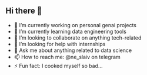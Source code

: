 ## Hi there 👋

- 🔭 I’m currently working on personal genai projects
- 🌱 I’m currently learning data engineering tools
- 👯 I’m looking to collaborate on anything tech-related
- 🤔 I’m looking for help with internships
- 💬 Ask me about anything related to data science
- 📫 How to reach me: @ne_slaiv on telegram
- ⚡ Fun fact: I cooked myself so bad...
